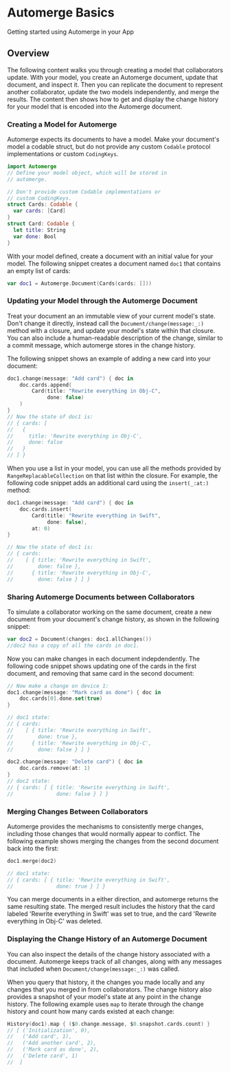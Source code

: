 # Automerge Basics

Getting started using Automerge in your App

## Overview

The following content walks you through creating a model that collaborators update.
With your model, you create an Automerge document, update that document, and inspect it.
Then you can replicate the document to represent another collaborator, update the two models independently, and merge the results.
The content then shows how to get and display the change history for your model that is encoded into the Automerge document.

### Creating a Model for Automerge

Automerge expects its documents to have a model. 
Make your document's model a codable struct, but do not provide any custom `Codable` protocol implementations or custom `CodingKeys`.

```swift
import Automerge
// Define your model object, which will be stored in 
// automerge.

// Don't provide custom Codable implementations or 
// custom CodingKeys. 
struct Cards: Codable {
  var cards: [Card]
}
struct Card: Codable {
  let title: String
  var done: Bool
}
```

With your model defined, create a document with an initial value for your model.
The following snippet creates a document named `doc1` that contains an empty list of cards:

```swift
var doc1 = Automerge.Document(Cards(cards: []))
```

### Updating your Model through the Automerge Document

Treat your document an an immutable view of your current model's state. 
Don't change it directly, instead call the ``Document/change(message:_:)`` method with a closure, and update your model's state within that closure.
You can also include a human-readable description of the change, similar to a commit message, which automerge stores in the change history.

The following snippet shows an example of adding a new card into your document:
```swift
doc1.change(message: "Add card") { doc in 
    doc.cards.append(
        Card(title: "Rewrite everything in Obj-C",
             done: false)
    )
}
// Now the state of doc1 is:
// { cards: [ 
//   { 
//     title: 'Rewrite everything in Obj-C', 
//     done: false 
//   }
// ] }
```

When you use a list in your model, you can use all the methods provided by `RangeReplacableCollection` on that list within the closure.
For example, the following code snippet adds an additional card using the `insert(_:at:)` method:

```swift
doc1.change(message: "Add card") { doc in 
    doc.cards.insert(
        Card(title: "Rewrite everything in Swift", 
             done: false), 
        at: 0)
}

// Now the state of doc1 is:
// { cards:
//    [ { title: 'Rewrite everything in Swift', 
//        done: false },
//      { title: 'Rewrite everything in Obj-C', 
//        done: false } ] }
```

### Sharing Automerge Documents between Collaborators

To simulate a collaborator working on the same document, create a new document from your document's change history, as shown in the following snippet:
```swift
var doc2 = Document(changes: doc1.allChanges())
//doc2 has a copy of all the cards in doc1.
```

Now you can make changes in each document indepdendently.
The following code snippet shows updating one of the cards in the first document, and removing that same card in the second document:

```swift
// Now make a change on device 1:
doc1.change(message: "Mark card as done") { doc in 
    doc.cards[0].done.set(true)
}

// doc1 state:
// { cards:
//    [ { title: 'Rewrite everything in Swift', 
//        done: true },
//      { title: 'Rewrite everything in Obj-C', 
//        done: false } ] }

doc2.change(message: "Delete card") { doc in 
    doc.cards.remove(at: 1)
}
// doc2 state:
// { cards: [ { title: 'Rewrite everything in Swift', 
//              done: false } ] }
```

### Merging Changes Between Collaborators

Automerge provides the mechanisms to consistently merge changes, including those changes that would normally appear to conflict.
The following example shows merging the changes from the second document back into the first:
```swift
doc1.merge(doc2)

// doc1 state:
// { cards: [ { title: 'Rewrite everything in Swift', 
//              done: true } ] }
```

You can merge documents in a either direction, and automerge returns the same resulting state.
The merged result includes the history that the card labeled 'Rewrite everything in Swift' was set to true, and the card 'Rewrite everything in Obj-C' was deleted. 

### Displaying the Change History of an Automerge Document

You can also inspect the details of the change history associated with a document.
Automerge keeps track of all changes, along with any messages that included when ``Document/change(message:_:)`` was called. 


When you query that history, it the changes you made locally and any changes that you merged in from collaborators. 
The change history also provides a snapshot of your model's state at any point in the change history.
The following example uses `map` to iterate through the change history and count how many cards existed at each change:

```swift
History(doc1).map { ($0.change.message, $0.snapshot.cards.count) }
// [ ('Initialization', 0),
//   ('Add card', 1),
//   ('Add another card', 2),
//   ('Mark card as done', 2),
//   ('Delete card', 1)
//  ]
```
